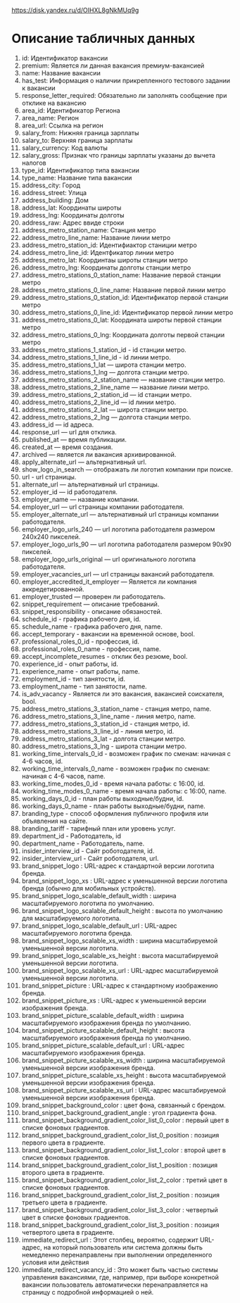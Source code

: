 https://disk.yandex.ru/d/OIHXL8gNkMUq9g

# Описание табличных данных
1. id: Идентификатор вакансии
2. premium: Является ли данная вакансия премиум-вакансией
3. name: Название вакансии
4. has_test: Информация о наличии прикрепленного тестового задании к вакансии
5. response_letter_required: Обязательно ли заполнять сообщение при отклике на вакансию
6. area_id:  Идентификатор Региона
7. area_name: Регион
8. area_url: Ссылка на регион
9. salary_from: Нижняя граница зарплаты
10. salary_to: Верхняя граница зарплаты
11. salary_currency: Код валюты
12. salary_gross: Признак что границы зарплаты указаны до вычета налогов
13. type_id: Идентификатор типа вакансии
14. type_name: Название типа вакансии
15. address_city: Город
16. address_street: Улица
17. address_building: Дом
18. address_lat: Координаты широты
19. address_lng: Координаты долготы
20. address_raw: Адрес ввиде строки
21. address_metro_station_name: Станция метро
22. address_metro_line_name: Название линии метро
23. address_metro_station_id: Идентифиактор станиции метро
24. address_metro_line_id: Идентфикатор линии метро
25. address_metro_lat: Координтаы широты станции метро
26. address_metro_lng: Координаты долготы станции метро
27. address_metro_stations_0_station_name: Название первой станции метро
28. address_metro_stations_0_line_name: Название первой линии метро
29. address_metro_stations_0_station_id: Идентификатор первой станции метро
30. address_metro_stations_0_line_id: Идентификатор первой линии метро
31. address_metro_stations_0_lat: Координата широты первой станции метро
32. address_metro_stations_0_lng: Координата долготы первой станции метро
33. address_metro_stations_1_station_id - id станции метро.
34. address_metro_stations_1_line_id - id линии метро.
35. address_metro_stations_1_lat — широта станции метро.
36. address_metro_stations_1_lng — долгота станции метро.
37. address_metro_stations_2_station_name — название станции метро.
38. address_metro_stations_2_line_name — название линии метро.
39. address_metro_stations_2_station_id — id станции метро.
40. address_metro_stations_2_line_id — id линии метро.
41. address_metro_stations_2_lat — широта станции метро.
42. address_metro_stations_2_lng — долгота станции метро.
43. address_id — id адреса.
44. response_url — url для отклика.
45. published_at — время публикации.
46. created_at — время создания.
47. archived — является ли вакансия архивированной.
48. apply_alternate_url — альтернативный url.
49. show_logo_in_search — отображать ли логотип компании при поиске.
50. url - url страницы.
51. alternate_url — альтернативный url страницы.
52. employer_id — id работодателя.
53. employer_name — название компании.
54. employer_url — url страницы компании работодателя.
55. employer_alternate_url — альтернативный url страницы компании работодателя.
56. employer_logo_urls_240 — url логотипа работодателя размером 240x240 пикселей.
57. employer_logo_urls_90 — url логотипа работодателя размером 90x90 пикселей.
58. employer_logo_urls_original — url оригинального логотипа работодателя.
59. employer_vacancies_url — url страницы вакансий работодателя.
60. employer_accredited_it_employer — Является ли компания аккредетированной.
61. employer_trusted — проверен ли работодатель.
62. snippet_requirement — описание требований.
63. snippet_responsibility - описание обязаностей.
64. schedule_id - графика рабочего дня, id.
65. schedule_name - графика рабочего дня, name.
66. accept_temporary - вакансии на временной основе, bool.
67. professional_roles_0_id - профессия, id.
68. professional_roles_0_name - профессия, name.
69. accept_incomplete_resumes - отклик без резюме, bool.
70. experience_id - опыт работы, id.
71. experience_name - опыт работы, name.
72. employment_id - тип занятости, id.
73. employment_name - тип занятости, name.
74. is_adv_vacancy - Является ли это вакансия, вакансией соискателя, bool.
75. address_metro_stations_3_station_name - станция метро, name.
76. address_metro_stations_3_line_name - линия метро, name.
77. address_metro_stations_3_station_id - станция метро, id.
78. address_metro_stations_3_line_id - линия метро, id.
79. address_metro_stations_3_lat - долгота станции метро.
80. address_metro_stations_3_lng - широта станции метро.
81. working_time_intervals_0_id - возможен график по сменам: начиная с 4-6 часов, id.
82. working_time_intervals_0_name - возможен график по сменам: начиная с 4-6 часов, name.
83. working_time_modes_0_id - время начала работы: с 16:00, id.
84. working_time_modes_0_name - время начала работы: с 16:00, name.
85. working_days_0_id - план работы выходные/будни, id.
86. working_days_0_name - план работы выходные/будни, name.
87. branding_type - способ оформления публичного профиля или объявления на сайте.
88. branding_tariff - тарифный план или уровень услуг.
89. department_id - Работодатель, id
90. department_name - Работодатель, name.
91. insider_interview_id - Сайт роботодателя, id.
92. insider_interview_url - Сайт роботодателя, url.
93. brand_snippet_logo : URL-адрес к стандартной версии логотипа бренда.
94. brand_snippet_logo_xs : URL-адрес к уменьшенной версии логотипа бренда (обычно для мобильных устройств).
95. brand_snippet_logo_scalable_default_width : ширина масштабируемого логотипа по умолчанию.
96. brand_snippet_logo_scalable_default_height : высота по умолчанию для масштабируемого логотипа.
97. brand_snippet_logo_scalable_default_url : URL-адрес масштабируемого логотипа бренда.
98. brand_snippet_logo_scalable_xs_width : ширина масштабируемой уменьшенной версии логотипа.
99. brand_snippet_logo_scalable_xs_height : высота масштабируемой уменьшенной версии логотипа.
100. brand_snippet_logo_scalable_xs_url : URL-адрес масштабируемой уменьшенной версии логотипа.
101. brand_snippet_picture : URL-адрес к стандартному изображению бренда.
102. brand_snippet_picture_xs : URL-адрес к уменьшенной версии изображения бренда.
103. brand_snippet_picture_scalable_default_width : ширина масштабируемого изображения бренда по умолчанию.
104. brand_snippet_picture_scalable_default_height : высота масштабируемого изображения бренда по умолчанию.
105. brand_snippet_picture_scalable_default_url : URL-адрес масштабируемого изображения бренда.
106. brand_snippet_picture_scalable_xs_width : ширина масштабируемой уменьшенной версии изображения бренда.
107. brand_snippet_picture_scalable_xs_height : высота масштабируемой уменьшенной версии изображения бренда.
108. brand_snippet_picture_scalable_xs_url : URL-адрес масштабируемой уменьшенной версии изображения бренда.
109. brand_snippet_background_color : цвет фона, связанный с брендом.
110. brand_snippet_background_gradient_angle : угол градиента фона.
111. brand_snippet_background_gradient_color_list_0_color : первый цвет в списке фоновых градиентов.
112. brand_snippet_background_gradient_color_list_0_position : позиция первого цвета в градиенте.
113. brand_snippet_background_gradient_color_list_1_color : второй цвет в списке фоновых градиентов.
114. brand_snippet_background_gradient_color_list_1_position : позиция второго цвета в градиенте.
115. brand_snippet_background_gradient_color_list_2_color : третий цвет в списке фоновых градиентов.
116. brand_snippet_background_gradient_color_list_2_position : позиция третьего цвета в градиенте.
117. brand_snippet_background_gradient_color_list_3_color : четвертый цвет в списке фоновых градиентов.
118. brand_snippet_background_gradient_color_list_3_position : позиция четвертого цвета в градиенте.
119. immediate_redirect_url : Этот столбец, вероятно, содержит URL-адрес, на который пользователь или система должны быть немедленно перенаправлены при выполнении определенного условия или действия
120. immediate_redirect_vacancy_id : Это может быть частью системы управления вакансиями, где, например, при выборе конкретной вакансии пользователь автоматически перенаправляется на страницу с подробной информацией о ней.
